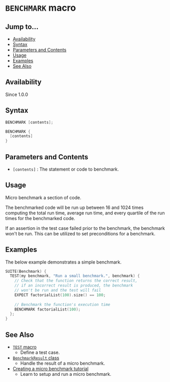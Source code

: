 # `BENCHMARK` macro

## Jump to...
- [Availability](#Availability)
- [Syntax](#Syntax)
- [Parameters and Contents](#Parameters-and-Contents)
- [Usage](#Usage)
- [Examples](#Examples)
- [See Also](#See-Also)

## Availability
Since 1.0.0

## Syntax
``` C++
BENCHMARK [contents];

BENCHMARK {
  [contents]
}
```

## Parameters and Contents
- `[contents]` : The statement or code to benchmark.

## Usage

Micro benchmark a section of code.

The benchmarked code will be run up between 16 and 1024 times computing the
total run time, average run time, and every quartile of the run times for the
benchmarked code.

If an assertion in the test case failed prior to the benchmark, the benchmark
won't be run.
This can be utilized to set preconditions for a benchmark.

## Examples

The below example demonstrates a simple benchmark.
``` C++
SUITE(Benchmark) {
  TEST(my benchmark, "Run a small benchmark.", benchmark) {
    // Check that the function returns the correct result,
    // if an incorrect result is produced, the benchmark
    // won't be run and the test will fail
    EXPECT factorialList(100).size() == 100;
    
    // Benchmark the function's execution time
    BENCHMARK factorialList(100);
  };
}
```

## See Also

- [`TEST` macro](TEST.md)
  - Define a test case.
- [`BenchmarkResult` class](../Types/BenchmarkResult.md)
  - Handle the result of a micro benchmark.
- [Creating a micro benchmark tutorial](../../Tutorials/Benchmarking.md)
  - Learn to setup and run a micro benchmark.
